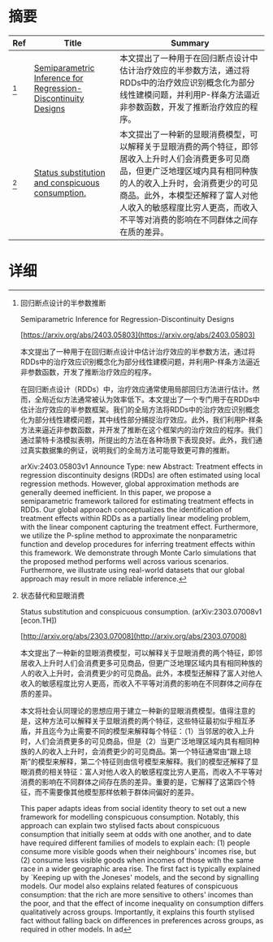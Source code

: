 # 摘要

| Ref | Title | Summary |
| --- | --- | --- |
| [^1] | [Semiparametric Inference for Regression-Discontinuity Designs](https://arxiv.org/abs/2403.05803) | 本文提出了一种用于在回归断点设计中估计治疗效应的半参数方法，通过将RDDs中的治疗效应识别概念化为部分线性建模问题，并利用P-样条方法逼近非参数函数，开发了推断治疗效应的程序。 |
| [^2] | [Status substitution and conspicuous consumption.](http://arxiv.org/abs/2303.07008) | 本文提出了一种新的显眼消费模型，可以解释关于显眼消费的两个特征，即邻居收入上升时人们会消费更多可见商品，但更广泛地理区域内具有相同种族的人的收入上升时，会消费更少的可见商品。此外，本模型还解释了富人对他人收入的敏感程度比穷人更高，而收入不平等对消费的影响在不同群体之间存在质的差异。 |

# 详细

[^1]: 回归断点设计的半参数推断

    Semiparametric Inference for Regression-Discontinuity Designs

    [https://arxiv.org/abs/2403.05803](https://arxiv.org/abs/2403.05803)

    本文提出了一种用于在回归断点设计中估计治疗效应的半参数方法，通过将RDDs中的治疗效应识别概念化为部分线性建模问题，并利用P-样条方法逼近非参数函数，开发了推断治疗效应的程序。

    

    在回归断点设计（RDDs）中，治疗效应通常使用局部回归方法进行估计。然而，全局近似方法通常被认为效率低下。本文提出了一个专门用于在RDDs中估计治疗效应的半参数框架。我们的全局方法将RDDs中的治疗效应识别概念化为部分线性建模问题，其中线性部分捕捉治疗效应。此外，我们利用P-样条方法来逼近非参数函数，并开发了推断在这个框架内的治疗效应的程序。我们通过蒙特卡洛模拟表明，所提出的方法在各种场景下表现良好。此外，我们通过真实数据集的例证，说明我们的全局方法可能导致更可靠的推断。

    arXiv:2403.05803v1 Announce Type: new  Abstract: Treatment effects in regression discontinuity designs (RDDs) are often estimated using local regression methods. However, global approximation methods are generally deemed inefficient. In this paper, we propose a semiparametric framework tailored for estimating treatment effects in RDDs. Our global approach conceptualizes the identification of treatment effects within RDDs as a partially linear modeling problem, with the linear component capturing the treatment effect. Furthermore, we utilize the P-spline method to approximate the nonparametric function and develop procedures for inferring treatment effects within this framework. We demonstrate through Monte Carlo simulations that the proposed method performs well across various scenarios. Furthermore, we illustrate using real-world datasets that our global approach may result in more reliable inference.
    
[^2]: 状态替代和显眼消费

    Status substitution and conspicuous consumption. (arXiv:2303.07008v1 [econ.TH])

    [http://arxiv.org/abs/2303.07008](http://arxiv.org/abs/2303.07008)

    本文提出了一种新的显眼消费模型，可以解释关于显眼消费的两个特征，即邻居收入上升时人们会消费更多可见商品，但更广泛地理区域内具有相同种族的人的收入上升时，会消费更少的可见商品。此外，本模型还解释了富人对他人收入的敏感程度比穷人更高，而收入不平等对消费的影响在不同群体之间存在质的差异。

    

    本文将社会认同理论的思想应用于建立一种新的显眼消费模型。值得注意的是，这种方法可以解释关于显眼消费的两个特征，这些特征最初似乎相互矛盾，并且迄今为止需要不同的模型来解释每个特征：（1）当邻居的收入上升时，人们会消费更多的可见商品，但是（2）当更广泛地理区域内具有相同种族的人的收入上升时，会消费更少的可见商品。第一个特征通常由“跟上琼斯”的模型来解释，第二个特征则由信号模型来解释。我们的模型还解释了显眼消费的相关特征：富人对他人收入的敏感程度比穷人更高，而收入不平等对消费的影响在不同群体之间存在质的差异。重要的是，它解释了这第四个特征，而不需要像其他模型那样依赖于群体间偏好的差异。

    This paper adapts ideas from social identity theory to set out a new framework for modelling conspicuous consumption. Notably, this approach can explain two stylised facts about conspicuous consumption that initially seem at odds with one another, and to date have required different families of models to explain each: (1) people consume more visible goods when their neighbours' incomes rise, but (2) consume less visible goods when incomes of those with the same race in a wider geographic area rise. The first fact is typically explained by `Keeping up with the Joneses' models, and the second by signalling models. Our model also explains related features of conspicuous consumption: that the rich are more sensitive to others' incomes than the poor, and that the effect of income inequality on consumption differs qualitatively across groups. Importantly, it explains this fourth stylised fact without falling back on differences in preferences across groups, as required in other models. In ad
    

